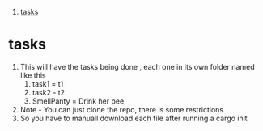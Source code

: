 1. [tasks](#tasks)

# tasks

1. This will have the tasks being done , each one in its own folder named like this
   1. task1 = t1
   2. task2 - t2
   3. SmellPanty = Drink her pee
2. Note - You can just clone the repo, there is some restrictions
3. So you have to manuall download each file after running a cargo init
